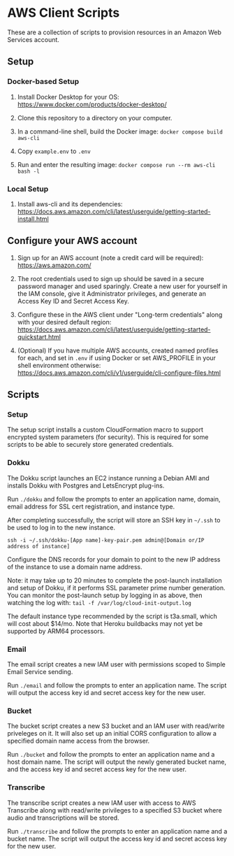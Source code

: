 # AWS Client Scripts

These are a collection of scripts to provision resources in an Amazon Web Services account.

## Setup

### Docker-based Setup

1. Install Docker Desktop for your OS: https://www.docker.com/products/docker-desktop/

2. Clone this repository to a directory on your computer.

3. In a command-line shell, build the Docker image: `docker compose build aws-cli`

4. Copy `example.env` to `.env`

4. Run and enter the resulting image: `docker compose run --rm aws-cli bash -l`

### Local Setup

1. Install aws-cli and its dependencies: https://docs.aws.amazon.com/cli/latest/userguide/getting-started-install.html

## Configure your AWS account

1. Sign up for an AWS account (note a credit card will be required): https://aws.amazon.com/

2. The root credentials used to sign up should be saved in a secure password manager and used sparingly. Create a new user for yourself in the IAM console, give it Administrator privileges, and generate an Access Key ID and Secret Access Key.

3. Configure these in the AWS client under "Long-term credentials" along with your desired default region: https://docs.aws.amazon.com/cli/latest/userguide/getting-started-quickstart.html

4. (Optional) If you have multiple AWS accounts, created named profiles for each, and set in `.env` if using Docker or set AWS_PROFILE in your shell environment otherwise: https://docs.aws.amazon.com/cli/v1/userguide/cli-configure-files.html

## Scripts

### Setup

The setup script installs a custom CloudFormation macro to support encrypted system parameters (for security). This is required for some scripts to be able to securely store generated credentials.

### Dokku

The Dokku script launches an EC2 instance running a Debian AMI and installs Dokku with Postgres and LetsEncrypt plug-ins.

Run `./dokku` and follow the prompts to enter an application name, domain, email address for SSL cert registration, and instance type.

After completing successfully, the script will store an SSH key in `~/.ssh` to be used to log in to the new instance.

`ssh -i ~/.ssh/dokku-[App name]-key-pair.pem admin@[Domain or/IP address of instance]`

Configure the DNS records for your domain to point to the new IP address of the instance to use a domain name address.

Note: it may take up to 20 minutes to complete the post-launch installation and setup of Dokku, if it performs SSL parameter prime number generation. You can monitor the post-launch setup by logging in as above, then watching the log with: `tail -f /var/log/cloud-init-output.log`

The default instance type recommended by the script is t3a.small, which will cost about $14/mo. Note that Heroku buildbacks may not yet be supported by ARM64 processors.

### Email

The email script creates a new IAM user with permissions scoped to Simple Email Service sending.

Run `./email` and follow the prompts to enter an application name. The script will output the access key id and secret access key for the new user.

### Bucket

The bucket script creates a new S3 bucket and an IAM user with read/write priveleges on it. It will also set up an initial CORS configuration to allow a specified domain name access from the browser.

Run `./bucket` and follow the prompts to enter an application name and a host domain name. The script will output the newly generated bucket name, and the access key id and secret access key for the new user.

### Transcribe

The transcribe script creates a new IAM user with access to AWS Transcribe along with read/write privileges to a specified S3 bucket where audio and transcriptions will be stored.

Run `./transcribe` and follow the prompts to enter an application name and a bucket name. The script will output the access key id and secret access key for the new user.
